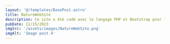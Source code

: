 ```yaml
---
layout: '@/templates/BasePost.astro'
title: NatureWebSite
description: Ce site a été codé avec le langage PHP et Bootstrap pour le design.
pubDate: 11/15/2023
imgSrc: '/assets/images/NatureWebSite.png'
imgAlt: 'Image post 4'
---
```




